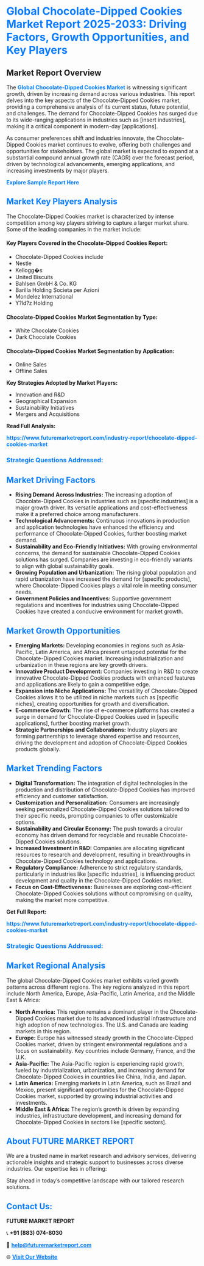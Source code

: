 <h1 style="color: #007BFF;">Global Chocolate-Dipped Cookies Market Report 2025-2033: Driving Factors, Growth Opportunities, and Key Players</h1>

<section id="overview">
<h2>Market Report Overview</h2>
<p>The <a href="https://www.futuremarketreport.com/industry-report/chocolate-dipped-cookies-market" style="color: #007BFF; text-decoration: none;"><strong>Global Chocolate-Dipped Cookies Market</strong></a> is witnessing significant growth, driven by increasing demand across various industries. This report delves into the key aspects of the Chocolate-Dipped Cookies market, providing a comprehensive analysis of its current status, future potential, and challenges. The demand for Chocolate-Dipped Cookies has surged due to its wide-ranging applications in industries such as [insert industries], making it a critical component in modern-day [applications].</p>
<p>As consumer preferences shift and industries innovate, the Chocolate-Dipped Cookies market continues to evolve, offering both challenges and opportunities for stakeholders. The global market is expected to expand at a substantial compound annual growth rate (CAGR) over the forecast period, driven by technological advancements, emerging applications, and increasing investments by major players.</p>
</section>

<section id="overview">
<p><a href="https://www.futuremarketreport.com/request-sample/reportId=99916" style="color: #007BFF; text-decoration: none;"><strong>Explore Sample Report Here</strong></a></p>
</section>

<section id="key-players">
<h2 style="color: #007BFF;">Market Key Players Analysis</h2>
<p>The Chocolate-Dipped Cookies market is characterized by intense competition among key players striving to capture a larger market share. Some of the leading companies in the market include:</p>
<h4>Key Players Covered in the Chocolate-Dipped Cookies Report:</h4>
<ul><li>Chocolate-Dipped Cookies include</li><li>Nestle</li><li>Kellogg�s</li><li>United Biscuits</li><li>Bahlsen GmbH &amp; Co. KG</li><li>Barilla Holding Societa per Azioni</li><li>Mondelez International</li><li>Y?ld?z Holding</li></ul>
<h4>Chocolate-Dipped Cookies Market Segmentation by Type:</h4>
<ul><li>White Chocolate Cookies</li><li>Dark Chocolate Cookies</li></ul>

<h4>Chocolate-Dipped Cookies Market Segmentation by Application:</h4>
<ul><li>Online Sales</li><li>Offline Sales</li></ul>
<p><strong>Key Strategies Adopted by Market Players:</strong></p>
<ul>
<li>Innovation and R&D</li>
<li>Geographical Expansion</li>
<li>Sustainability Initiatives</li>
<li>Mergers and Acquisitions</li>
</ul>
</section>

<section>
<p><strong>Read Full Analysis: </strong></p><a href="https://www.futuremarketreport.com/industry-report/chocolate-dipped-cookies-market" style="color: #007BFF; text-decoration: none;"><strong>https://www.futuremarketreport.com/industry-report/chocolate-dipped-cookies-market</strong></a>
<h3 style="color: #007BFF;">Strategic Questions Addressed:</h3>
</section>

<section id="driving-factors">
<h2 style="color: #007BFF;">Market Driving Factors</h2>
<ul>
<li><strong>Rising Demand Across Industries:</strong> The increasing adoption of Chocolate-Dipped Cookies in industries such as [specific industries] is a major growth driver. Its versatile applications and cost-effectiveness make it a preferred choice among manufacturers.</li>
<li><strong>Technological Advancements:</strong> Continuous innovations in production and application technologies have enhanced the efficiency and performance of Chocolate-Dipped Cookies, further boosting market demand.</li>
<li><strong>Sustainability and Eco-Friendly Initiatives:</strong> With growing environmental concerns, the demand for sustainable Chocolate-Dipped Cookies solutions has surged. Companies are investing in eco-friendly variants to align with global sustainability goals.</li>
<li><strong>Growing Population and Urbanization:</strong> The rising global population and rapid urbanization have increased the demand for [specific products], where Chocolate-Dipped Cookies plays a vital role in meeting consumer needs.</li>
<li><strong>Government Policies and Incentives:</strong> Supportive government regulations and incentives for industries using Chocolate-Dipped Cookies have created a conducive environment for market growth.</li>
</ul>
</section>

<section id="growth-opportunities">
<h2 style="color: #007BFF;">Market Growth Opportunities</h2>
<ul>
<li><strong>Emerging Markets:</strong> Developing economies in regions such as Asia-Pacific, Latin America, and Africa present untapped potential for the Chocolate-Dipped Cookies market. Increasing industrialization and urbanization in these regions are key growth drivers.</li>
<li><strong>Innovative Product Development:</strong> Companies investing in R&D to create innovative Chocolate-Dipped Cookies products with enhanced features and applications are likely to gain a competitive edge.</li>
<li><strong>Expansion into Niche Applications:</strong> The versatility of Chocolate-Dipped Cookies allows it to be utilized in niche markets such as [specific niches], creating opportunities for growth and diversification.</li>
<li><strong>E-commerce Growth:</strong> The rise of e-commerce platforms has created a surge in demand for Chocolate-Dipped Cookies used in [specific applications], further boosting market growth.</li>
<li><strong>Strategic Partnerships and Collaborations:</strong> Industry players are forming partnerships to leverage shared expertise and resources, driving the development and adoption of Chocolate-Dipped Cookies products globally.</li>
</ul>
</section>

<section id="trending-factors">
<h2 style="color: #007BFF;">Market Trending Factors</h2>
<ul>
<li><strong>Digital Transformation:</strong> The integration of digital technologies in the production and distribution of Chocolate-Dipped Cookies has improved efficiency and customer satisfaction.</li>
<li><strong>Customization and Personalization:</strong> Consumers are increasingly seeking personalized Chocolate-Dipped Cookies solutions tailored to their specific needs, prompting companies to offer customizable options.</li>
<li><strong>Sustainability and Circular Economy:</strong> The push towards a circular economy has driven demand for recyclable and reusable Chocolate-Dipped Cookies solutions.</li>
<li><strong>Increased Investment in R&D:</strong> Companies are allocating significant resources to research and development, resulting in breakthroughs in Chocolate-Dipped Cookies technology and applications.</li>
<li><strong>Regulatory Compliance:</strong> Adherence to strict regulatory standards, particularly in industries like [specific industries], is influencing product development and quality in the Chocolate-Dipped Cookies market.</li>
<li><strong>Focus on Cost-Effectiveness:</strong> Businesses are exploring cost-efficient Chocolate-Dipped Cookies solutions without compromising on quality, making the market more competitive.</li>
</ul>
</section>

<section>
<p><strong>Get Full Report: </strong></p><a href="https://www.futuremarketreport.com/industry-report/chocolate-dipped-cookies-market" style="color: #007BFF; text-decoration: none;"><strong>https://www.futuremarketreport.com/industry-report/chocolate-dipped-cookies-market</strong></a>
<h3 style="color: #007BFF;">Strategic Questions Addressed:</h3>
</section>


<section id="regional-analysis">
<h2 style="color: #007BFF;">Market Regional Analysis</h2>
<p>The global Chocolate-Dipped Cookies market exhibits varied growth patterns across different regions. The key regions analyzed in this report include North America, Europe, Asia-Pacific, Latin America, and the Middle East & Africa:</p>
<ul>
<li><strong>North America:</strong> This region remains a dominant player in the Chocolate-Dipped Cookies market due to its advanced industrial infrastructure and high adoption of new technologies. The U.S. and Canada are leading markets in this region.</li>
<li><strong>Europe:</strong> Europe has witnessed steady growth in the Chocolate-Dipped Cookies market, driven by stringent environmental regulations and a focus on sustainability. Key countries include Germany, France, and the U.K.</li>
<li><strong>Asia-Pacific:</strong> The Asia-Pacific region is experiencing rapid growth, fueled by industrialization, urbanization, and increasing demand for Chocolate-Dipped Cookies in countries like China, India, and Japan.</li>
<li><strong>Latin America:</strong> Emerging markets in Latin America, such as Brazil and Mexico, present significant opportunities for the Chocolate-Dipped Cookies market, supported by growing industrial activities and investments.</li>
<li><strong>Middle East & Africa:</strong> The region’s growth is driven by expanding industries, infrastructure development, and increasing demand for Chocolate-Dipped Cookies in sectors like [specific sectors].</li>
</ul>
</section>

<footer>
<h2 style="color: #007BFF;">About FUTURE MARKET REPORT</h2>
<p>We are a trusted name in market research and advisory services, delivering actionable insights and strategic support to businesses across diverse industries. Our expertise lies in offering:</p>

<p>Stay ahead in today’s competitive landscape with our tailored research solutions.</p>

<h2 style="color: #007BFF;">Contact Us:</h2>
<p><strong>FUTURE MARKET REPORT</strong></p>
<p>📞 <strong>+91 (883) 074-8030</strong></p>
<p>📧 <strong><a href="mailto:help@futuremarketreport.com" style="color: #007BFF;">help@futuremarketreport.com</a></strong></p>
<p>🌐 <strong><a href="https://www.futuremarketreport.com/" style="color: #007BFF;">Visit Our Website</a></strong></p>
</footer>